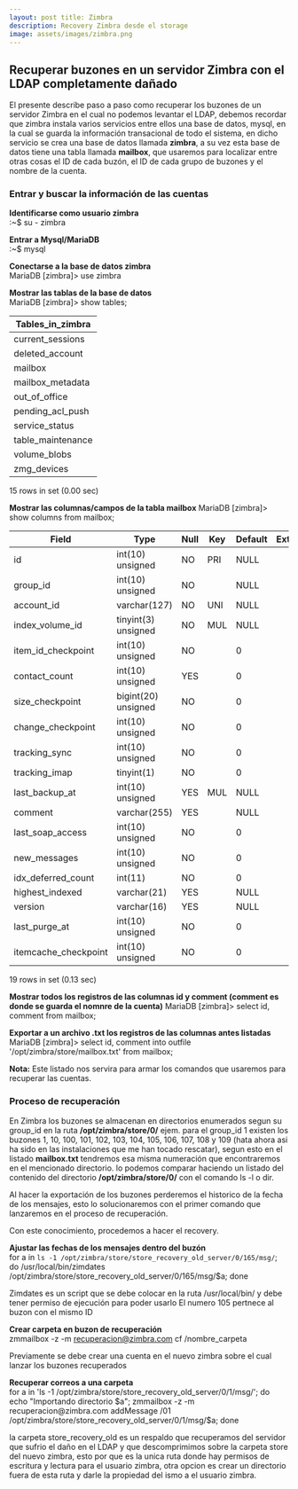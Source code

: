 ```yaml
---
layout: post title: Zimbra
description: Recovery Zimbra desde el storage
image: assets/images/zimbra.png
---
```

## Recuperar buzones en un servidor Zimbra con el LDAP completamente dañado ##

El presente describe paso a paso como recuperar los buzones de un servidor Zimbra en el cual no podemos levantar el LDAP, debemos recordar que zimbra instala varios servicios entre ellos una base de datos, mysql, en la cual se guarda la información transacional de todo el sistema, en dicho servicio se crea una base de datos llamada **zimbra**, a su vez esta base de datos tiene una tabla llamada **mailbox**, que usaremos para localizar entre otras cosas el ID de cada buzón, el ID de cada grupo de buzones y el nombre de la cuenta.

### Entrar y buscar la información de las cuentas ###

**Identificarse como usuario zimbra**  
:~$ su - zimbra

**Entrar a Mysql/MariaDB**  
:~$ mysql

**Conectarse a la base de datos zimbra**  
MariaDB [zimbra]> use zimbra

**Mostrar las tablas de la base de datos**  
MariaDB [zimbra]> show tables;

| Tables_in_zimbra  |
|-------------------|
| current_sessions  |
| deleted_account   |
| mailbox           |
| mailbox_metadata  |
| out_of_office     |
| pending_acl_push  |
| service_status    |
| table_maintenance |
| volume_blobs      |
| zmg_devices       |

15 rows in set (0.00 sec)

**Mostrar las columnas/campos de la tabla mailbox** MariaDB [zimbra]> show columns from mailbox;

| Field                | Type                | Null | Key | Default | Extra |
|----------------------|---------------------|------|-----|---------|-------|
| id                   | int(10) unsigned    | NO   | PRI | NULL    |       |
| group_id             | int(10) unsigned    | NO   |     | NULL    |       |
| account_id           | varchar(127)        | NO   | UNI | NULL    |       |
| index_volume_id      | tinyint(3) unsigned | NO   | MUL | NULL    |       |
| item_id_checkpoint   | int(10) unsigned    | NO   |     | 0       |       |
| contact_count        | int(10) unsigned    | YES  |     | 0       |       |
| size_checkpoint      | bigint(20) unsigned | NO   |     | 0       |       |
| change_checkpoint    | int(10) unsigned    | NO   |     | 0       |       |
| tracking_sync        | int(10) unsigned    | NO   |     | 0       |       |
| tracking_imap        | tinyint(1)          | NO   |     | 0       |       |
| last_backup_at       | int(10) unsigned    | YES  | MUL | NULL    |       |
| comment              | varchar(255)        | YES  |     | NULL    |       |
| last_soap_access     | int(10) unsigned    | NO   |     | 0       |       |
| new_messages         | int(10) unsigned    | NO   |     | 0       |       |
| idx_deferred_count   | int(11)             | NO   |     | 0       |       |
| highest_indexed      | varchar(21)         | YES  |     | NULL    |       |
| version              | varchar(16)         | YES  |     | NULL    |       |
| last_purge_at        | int(10) unsigned    | NO   |     | 0       |       |
| itemcache_checkpoint | int(10) unsigned    | NO   |     | 0       |       |

19 rows in set (0.13 sec)

**Mostrar todos los registros de las columnas id y comment (comment es donde se guarda el nomnre de la cuenta)** MariaDB [zimbra]> select id, comment from mailbox;

**Exportar a un archivo .txt los registros de las columnas antes listadas** MariaDB [zimbra]> select id, comment into outfile '/opt/zimbra/store/mailbox.txt' from mailbox;

**Nota:** Este listado nos servira para armar los comandos que usaremos para recuperar las cuentas.

### Proceso de recuperación ###

En Zimbra los buzones se almacenan en directorios enumerados segun su group_id en la ruta **/opt/zimbra/store/0/** ejem. para el group_id 1 existen los buzones 1, 10, 100, 101, 102, 103, 104, 105, 106, 107, 108 y 109 (hata ahora asi ha sido en las instalaciones que me han tocado rescatar), segun esto en el listado **mailbox.txt** tendremos esa misma numeración que encontraremos en el mencionado directorio. lo podemos comparar haciendo un listado del contenido del directorio **/opt/zimbra/store/0/** con el comando ls -l o dir.

Al hacer la exportación de los buzones perderemos el historico de la fecha de los mensajes, esto lo solucionaremos con el primer comando que lanzaremos en el proceso de recuperación.

Con este conocimiento, procedemos a hacer el recovery.

**Ajustar las fechas de los mensajes dentro del buzón**  
for a in `ls -1 /opt/zimbra/store/store_recovery_old_server/0/165/msg/`; do /usr/local/bin/zimdates /opt/zimbra/store/store_recovery_old_server/0/165/msg/$a; done

Zimdates es un script que se debe colocar en la ruta /usr/local/bin/ y debe tener permiso de ejecución para poder usarlo El numero 105 pertnece al buzon con el mismo ID

**Crear carpeta en buzon de recuperación**  
zmmailbox -z -m recuperacion@zimbra.com cf /nombre_carpeta

Previamente se debe crear una cuenta en el nuevo zimbra sobre el cual lanzar los buzones recuperados

**Recuperar correos a una carpeta**  
for a in 'ls -1 /opt/zimbra/store/store_recovery_old_server/0/1/msg/'; do echo "Importando directorio $a"; zmmailbox -z -m recuperacion@zimbra.com addMessage /01 /opt/zimbra/store/store_recovery_old_server/0/1/msg/$a; done

la carpeta store_recovery_old es un respaldo que recuperamos del servidor que sufrio el daño en el LDAP y que descomprimimos sobre la carpeta store del nuevo zimbra, esto por que es la unica ruta donde hay permisos de escritura y lectura para el usuario zimbra, otra opcion es crear un directorio fuera de esta ruta y darle la propiedad del ismo a el usuario zimbra.
